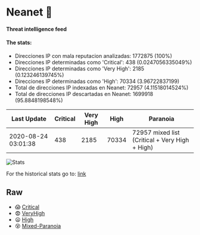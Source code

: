 # Neanet :hocho:
#### Threat intelligence feed
#### The stats:

- Direcciones IP con mala reputacion analizadas: 1772875 (100%)
- Direcciones IP determinadas como 'Critical':  438 (0.0247056335049%)
- Direcciones IP determinadas como 'Very High':  2185 (0.123246139745%)
- Direcciones IP determinadas como 'High':  70334 (3.96722837199)
- Total de direcciones IP indexadas en Neanet:  72957 (4.11518014524%)
- Total de direcciones IP descartadas en Neanet:  1699918 (95.8848198548%)

| Last Update | Critical | Very High | High | Paranoia |
| --- | --- | --- | --- | --- |
| 2020-08-24 03:01:38 | 438 | 2185 | 70334 | 72957 mixed list (Critical + Very High + High)|

![Stats](https://docs.google.com/spreadsheets/d/e/2PACX-1vSnaNMIXVabIpDJjufMlzH7poXnshF3mgd8Is1g9ytUEzVsP5my4Trn8f-xkoLLQ38xpL3HtmUexLo6/pubchart?oid=501124687&format=image)

For the historical stats go to: [link](/stats.csv)
## Raw
- :scream: [Critical](https://raw.githubusercontent.com/JavaGarcia/Neanet/master/blacklists/neanet_critical.txt)
- :fearful: [VeryHigh](https://raw.githubusercontent.com/JavaGarcia/Neanet/master/blacklists/neanet_veryHigh.txtt)
- :frowning: [High](https://raw.githubusercontent.com/JavaGarcia/Neanet/master/blacklists/neanet_high.txt)
- :dizzy_face: [Mixed-Paranoia](https://raw.githubusercontent.com/JavaGarcia/Neanet/master/blacklists/neanet_all.txt)





















































































































































































































































































































































































































